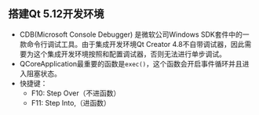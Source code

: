 ## 搭建Qt 5.12开发环境
- CDB(Microsoft Console Debugger) 是微软公司Windows SDK套件中的一款命令行调试工具。由于集成开发环境Qt Creator 4.8不自带调试器，因此需要为这个集成开发环境按照和配置调试器，否则无法进行单步调试。
- QCoreApplication最重要的函数是`exec()`，这个函数会开启事件循环并且进入阻塞状态。
- 快捷键：
	- F10: Step Over（不进函数）
	- F11: Step Into,（进函数）